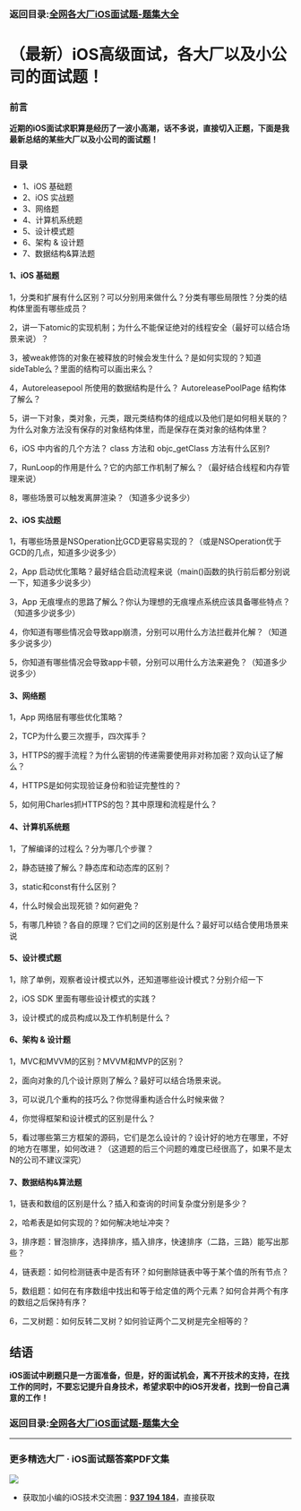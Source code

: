 ### 返回目录:[全网各大厂iOS面试题-题集大全](https://github.com/LGBamboo/iOS-Advanced)

# （最新）iOS高级面试，各大厂以及小公司的面试题！

### 前言

**近期的iOS面试求职算是经历了一波小高潮，话不多说，直接切入正题，下面是我最新总结的某些大厂以及小公司的面试题！**

### 目录
* 1、iOS 基础题
* 2、iOS 实战题
* 3、网络题
* 4、计算机系统题
* 5、设计模式题
* 6、架构 & 设计题
* 7、数据结构&算法题

#### 1、iOS 基础题

1，分类和扩展有什么区别？可以分别用来做什么？分类有哪些局限性？分类的结构体里面有哪些成员？

2，讲一下atomic的实现机制；为什么不能保证绝对的线程安全（最好可以结合场景来说）？

3，被weak修饰的对象在被释放的时候会发生什么？是如何实现的？知道sideTable么？里面的结构可以画出来么？

4，Autoreleasepool 所使用的数据结构是什么？ AutoreleasePoolPage 结构体了解么？

5，讲一下对象，类对象，元类，跟元类结构体的组成以及他们是如何相关联的？为什么对象方法没有保存的对象结构体里，而是保存在类对象的结构体里？

6，iOS 中内省的几个方法？ class 方法和 objc_getClass 方法有什么区别?

7，RunLoop的作用是什么？它的内部工作机制了解么？（最好结合线程和内存管理来说）

8，哪些场景可以触发离屏渲染？（知道多少说多少）

#### 2、iOS 实战题

1，有哪些场景是NSOperation比GCD更容易实现的？（或是NSOperation优于GCD的几点，知道多少说多少）

2，App 启动优化策略？最好结合启动流程来说（main()函数的执行前后都分别说一下，知道多少说多少）

3，App 无痕埋点的思路了解么？你认为理想的无痕埋点系统应该具备哪些特点？（知道多少说多少）

4，你知道有哪些情况会导致app崩溃，分别可以用什么方法拦截并化解？（知道多少说多少）

5，你知道有哪些情况会导致app卡顿，分别可以用什么方法来避免？（知道多少说多少）

#### 3、网络题

1，App 网络层有哪些优化策略？

2，TCP为什么要三次握手，四次挥手？

3，HTTPS的握手流程？为什么密钥的传递需要使用非对称加密？双向认证了解么？

4，HTTPS是如何实现验证身份和验证完整性的？

5，如何用Charles抓HTTPS的包？其中原理和流程是什么？

#### 4、计算机系统题

1，了解编译的过程么？分为哪几个步骤？

2，静态链接了解么？静态库和动态库的区别？

3，static和const有什么区别？

4，什么时候会出现死锁？如何避免？

5，有哪几种锁？各自的原理？它们之间的区别是什么？最好可以结合使用场景来说

#### 5、设计模式题

1，除了单例，观察者设计模式以外，还知道哪些设计模式？分别介绍一下

2，iOS SDK 里面有哪些设计模式的实践？

3，设计模式的成员构成以及工作机制是什么？

#### 6、架构 & 设计题

1，MVC和MVVM的区别？MVVM和MVP的区别？

2，面向对象的几个设计原则了解么？最好可以结合场景来说。

3，可以说几个重构的技巧么？你觉得重构适合什么时候来做？

4，你觉得框架和设计模式的区别是什么？

5，看过哪些第三方框架的源码，它们是怎么设计的？设计好的地方在哪里，不好的地方在哪里，如何改进？（这道题的后三个问题的难度已经很高了，如果不是太N的公司不建议深究）

#### 7、数据结构&算法题

1，链表和数组的区别是什么？插入和查询的时间复杂度分别是多少？

2，哈希表是如何实现的？如何解决地址冲突？

3，排序题：冒泡排序，选择排序，插入排序，快速排序（二路，三路）能写出那些？

4，链表题：如何检测链表中是否有环？如何删除链表中等于某个值的所有节点？

5，数组题：如何在有序数组中找出和等于给定值的两个元素？如何合并两个有序的数组之后保持有序？

6，二叉树题：如何反转二叉树？如何验证两个二叉树是完全相等的？


## 结语

**iOS面试中刷题只是一方面准备，但是，好的面试机会，离不开技术的支持，在找工作的同时，不要忘记提升自身技术，希望求职中的iOS开发者，找到一份自己满意的工作！**

### 返回目录:[全网各大厂iOS面试题-题集大全](https://github.com/LGBamboo/iOS-Advanced)

***
### 更多精选大厂 · iOS面试题答案PDF文集

![](https://upload-images.jianshu.io/upload_images/17495317-e01b6f4e054727b7.png?imageMogr2/auto-orient/strip%7CimageView2/2/w/1240)
* 获取加小编的iOS技术交流圈：**[937 194 184](https://jq.qq.com/?_wv=1027&k=5PARXCI)**，直接获取
